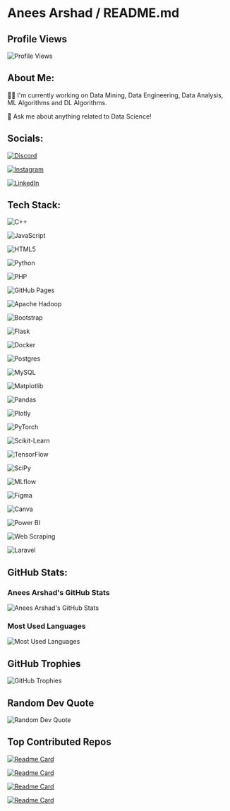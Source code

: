 # Anees Arshad / README.md

## Profile Views

![Profile Views](https://komarev.com/ghpvc/?username=aneesarshad&style=flat-square&color=blue)

## About Me:

🧑‍💼 I'm currently working on Data Mining, Data Engineering, Data Analysis, ML Algorithms and DL Algorithms.

💬 Ask me about anything related to Data Science!

## Socials:

[![Discord](https://img.shields.io/badge/Discord-%237289DA.svg?style=for-the-badge&logo=discord&logoColor=white)](https://discord.com/users/1043065868923457556)

[![Instagram](https://img.shields.io/badge/Instagram-%23E4405F.svg?style=for-the-badge&logo=instagram&logoColor=white)](https://www.instagram.com/_aliahmed_._?igsh=OWxibWNiOHloZHNz)

[![LinkedIn](https://img.shields.io/badge/LinkedIn-%230A66C2.svg?style=for-the-badge&logo=linkedin&logoColor=white)](https://www.linkedin.com/in/ali-ahmed-hustletothemax92/)

## Tech Stack:

![C++](https://img.shields.io/badge/c++-%2300599C.svg?style=for-the-badge&logo=c%2B%2B&logoColor=white)

![JavaScript](https://img.shields.io/badge/javascript-%23323330.svg?style=for-the-badge&logo=javascript&logoColor=%23F7DF1E)

![HTML5](https://img.shields.io/badge/html5-%23E34F26.svg?style=for-the-badge&logo=html5&logoColor=white)

![Python](https://img.shields.io/badge/python-%2314354C.svg?style=for-the-badge&logo=python&logoColor=white)

![PHP](https://img.shields.io/badge/php-%23777BB4.svg?style=for-the-badge&logo=php&logoColor=white)

![GitHub Pages](https://img.shields.io/badge/github%20pages-%23327FC7.svg?style=for-the-badge&logo=github&logoColor=white)

![Apache Hadoop](https://img.shields.io/badge/Apache%20Hadoop-66CCFF?style=for-the-badge&logo=apachehadoop&logoColor=black)

![Bootstrap](https://img.shields.io/badge/bootstrap-%23563D7C.svg?style=for-the-badge&logo=bootstrap&logoColor=white)

![Flask](https://img.shields.io/badge/flask-%23000.svg?style=for-the-badge&logo=flask&logoColor=white)

![Docker](https://img.shields.io/badge/docker-%230db7ed.svg?style=for-the-badge&logo=docker&logoColor=white)

![Postgres](https://img.shields.io/badge/postgres-%23316192.svg?style=for-the-badge&logo=postgresql&logoColor=white)

![MySQL](https://img.shields.io/badge/mysql-%234479A1.svg?style=for-the-badge&logo=mysql&logoColor=white)

![Matplotlib](https://img.shields.io/badge/Matplotlib-%23ffffff.svg?style=for-the-badge&logo=matplotlib&logoColor=black)

![Pandas](https://img.shields.io/badge/pandas-%23150458.svg?style=for-the-badge&logo=pandas&logoColor=white)

![Plotly](https://img.shields.io/badge/Plotly-%233F4F75.svg?style=for-the-badge&logo=plotly&logoColor=white)

![PyTorch](https://img.shields.io/badge/PyTorch-%23EE4C2C.svg?style=for-the-badge&logo=PyTorch&logoColor=white)

![Scikit-Learn](https://img.shields.io/badge/scikit--learn-%23F7931E.svg?style=for-the-badge&logo=scikit-learn&logoColor=white)

![TensorFlow](https://img.shields.io/badge/TensorFlow-%23FF6F00.svg?style=for-the-badge&logo=TensorFlow&logoColor=white)

![SciPy](https://img.shields.io/badge/SciPy-%230C55A5.svg?style=for-the-badge&logo=scipy&logoColor=%white)

![MLflow](https://img.shields.io/badge/MLflow-%230072C6.svg?style=for-the-badge&logo=MLflow&logoColor=white)

![Figma](https://img.shields.io/badge/figma-%23F24E1E.svg?style=for-the-badge&logo=figma&logoColor=white)

![Canva](https://img.shields.io/badge/Canva-%2300C4CC.svg?style=for-the-badge&logo=Canva&logoColor=white)

![Power BI](https://img.shields.io/badge/Power%20BI-F2C811.svg?style=for-the-badge&logo=Power%20BI&logoColor=white)

![Web Scraping](https://img.shields.io/badge/web%20scraping-%2312100E.svg?style=for-the-badge&logo=web-scraping&logoColor=white)

![Laravel](https://img.shields.io/badge/laravel-%23FF2D20.svg?style=for-the-badge&logo=laravel&logoColor=white)

## GitHub Stats:

### Anees Arshad's GitHub Stats

![Anees Arshad's GitHub Stats](https://github-readme-stats.vercel.app/api?username=aneesarshad&show_icons=true&theme=dark&count_private=true)

### Most Used Languages

![Most Used Languages](https://github-readme-stats.vercel.app/api/top-langs/?username=aneesarshad&theme=dark&layout=compact)

## GitHub Trophies

![GitHub Trophies](https://github-profile-trophy.vercel.app/?username=aneesarshad&theme=darkhub)

## Random Dev Quote

![Random Dev Quote](https://quotes-github-readme.vercel.app/api?type=horizontal&theme=dark)

## Top Contributed Repos

<!-- This section will dynamically fetch the top contributed repositories -->

[![Readme Card](https://github-readme-stats.vercel.app/api/pin/?username=aneesarshad&repo=Inventory-Management-System&theme=dark)](https://github.com/aneesarshad/Inventory-Management-System)

[![Readme Card](https://github-readme-stats.vercel.app/api/pin/?username=aneesarshad&repo=Word-Wiz-Website&theme=dark)](https://github.com/aneesarshad/Word-Wiz-Website)

[![Readme Card](https://github-readme-stats.vercel.app/api/pin/?username=aneesarshad&repo=Clustering-Algorithms&theme=dark)](https://github.com/aneesarshad/Clustering-Algorithms)

[![Readme Card](https://github-readme-stats.vercel.app/api/pin/?username=aneesarshad&repo=Space-Invaders&theme=dark)](https://github.com/aneesarshad/Space-Invaders)
